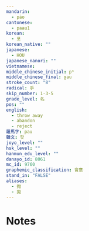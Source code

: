 ```yaml
---
mandarin:
  - pāo
cantonese:
  - paau1
korean:
  - 포
korean_native: ""
japanese:
  - HOU
japanese_nanori: ""
vietnamese:
middle_chinese_initial: pʰ
middle_chinese_final: ɣau
stroke_count: "8"
radical: 手
skip_number: 1-3-5
grade_level: 名
pos: ""
english:
  - throw away
  - abandon
  - reject
羅馬字: pau
韓文: 팟
joyo_level: ""
hsk_level: ""
hanmun_edu_level: ""
danayo_id: 8061
mc_id: 9760
graphemic_classification: 會意
stand_in: "FALSE"
aliases:
  - 抛
  - 拋
---
```


# Notes
